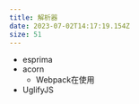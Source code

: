 ```yaml
---
title: 解析器
date: 2023-07-02T14:17:19.154Z
size: 51
---
```

- esprima
- acorn
  - Webpack在使用
- UglifyJS

